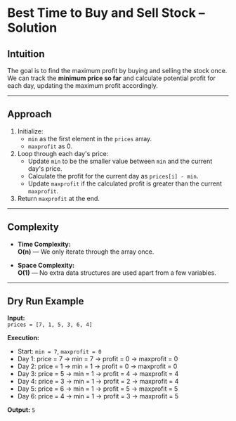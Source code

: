 # Best Time to Buy and Sell Stock – Solution

## Intuition
The goal is to find the maximum profit by buying and selling the stock once.  
We can track the **minimum price so far** and calculate potential profit for each day, updating the maximum profit accordingly.

---

## Approach
1. Initialize:
   - `min` as the first element in the `prices` array.
   - `maxprofit` as 0.
2. Loop through each day's price:
   - Update `min` to be the smaller value between `min` and the current day's price.
   - Calculate the profit for the current day as `prices[i] - min`.
   - Update `maxprofit` if the calculated profit is greater than the current `maxprofit`.
3. Return `maxprofit` at the end.

---

## Complexity
- **Time Complexity:**  
  **O(n)** — We only iterate through the array once.
  
- **Space Complexity:**  
  **O(1)** — No extra data structures are used apart from a few variables.

---

## Dry Run Example
**Input:**  
`prices = [7, 1, 5, 3, 6, 4]`

**Execution:**
- Start: `min = 7`, `maxprofit = 0`
- Day 1: price = 7 → min = 7 → profit = 0 → maxprofit = 0  
- Day 2: price = 1 → min = 1 → profit = 0 → maxprofit = 0  
- Day 3: price = 5 → min = 1 → profit = 4 → maxprofit = 4  
- Day 4: price = 3 → min = 1 → profit = 2 → maxprofit = 4  
- Day 5: price = 6 → min = 1 → profit = 5 → maxprofit = 5  
- Day 6: price = 4 → min = 1 → profit = 3 → maxprofit = 5  

**Output:** `5`
